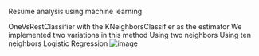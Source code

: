 Resume analysis using machine learning 

OneVsRestClassifier with the KNeighborsClassifier as the estimator
We implemented two variations in this method
Using two neighbors
Using ten neighbors 
Logistic Regression
![image](https://user-images.githubusercontent.com/35624690/207770872-75d1fe1e-949e-408f-a903-8b4de5bd7d53.png)
